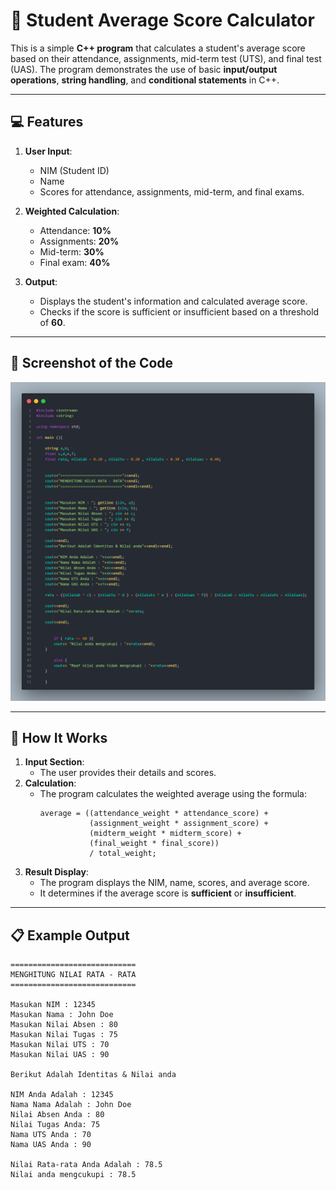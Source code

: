 # 📝 Student Average Score Calculator  

This is a simple **C++ program** that calculates a student's average score based on their attendance, assignments, mid-term test (UTS), and final test (UAS). The program demonstrates the use of basic **input/output operations**, **string handling**, and **conditional statements** in C++.  

---

## 💻 Features  
1. **User Input**:  
   - NIM (Student ID)  
   - Name  
   - Scores for attendance, assignments, mid-term, and final exams.  

2. **Weighted Calculation**:  
   - Attendance: **10%**  
   - Assignments: **20%**  
   - Mid-term: **30%**  
   - Final exam: **40%**  

3. **Output**:  
   - Displays the student's information and calculated average score.  
   - Checks if the score is sufficient or insufficient based on a threshold of **60**.  

---

## 📸 Screenshot of the Code
![alt text](https://github.com/spyware-v2/If-else-function/blob/main/code%20ss.png?raw=true)

---

## 🚀 How It Works  
1. **Input Section**:  
   - The user provides their details and scores.  
2. **Calculation**:  
   - The program calculates the weighted average using the formula:  
     ```
     average = ((attendance_weight * attendance_score) +
                (assignment_weight * assignment_score) +
                (midterm_weight * midterm_score) +
                (final_weight * final_score)) 
                / total_weight;
     ```
3. **Result Display**:  
   - The program displays the NIM, name, scores, and average score.  
   - It determines if the average score is **sufficient** or **insufficient**.  

---

## 📋 Example Output  
```plaintext
============================
MENGHITUNG NILAI RATA - RATA
============================

Masukan NIM : 12345
Masukan Nama : John Doe
Masukan Nilai Absen : 80
Masukan Nilai Tugas : 75
Masukan Nilai UTS : 70
Masukan Nilai UAS : 90

Berikut Adalah Identitas & Nilai anda

NIM Anda Adalah : 12345
Nama Nama Adalah : John Doe
Nilai Absen Anda : 80
Nilai Tugas Anda: 75
Nama UTS Anda : 70
Nama UAS Anda : 90

Nilai Rata-rata Anda Adalah : 78.5
Nilai anda mengcukupi : 78.5
